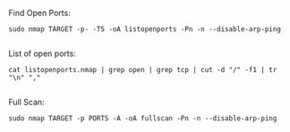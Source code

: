 Find Open Ports:
```
sudo nmap TARGET -p- -T5 -oA listopenports -Pn -n --disable-arp-ping


```

List of open ports:
```
cat listopenports.nmap | grep open | grep tcp | cut -d "/" -f1 | tr "\n" ","


```

Full Scan:
```
sudo nmap TARGET -p PORTS -A -oA fullscan -Pn -n --disable-arp-ping


```